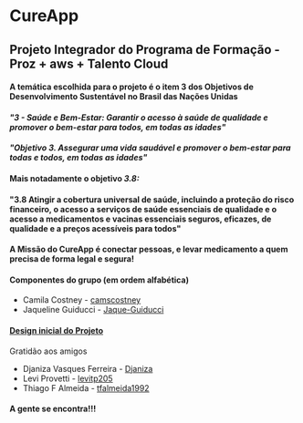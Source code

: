 # CureApp
## Projeto Integrador do Programa de Formação - Proz + aws + Talento Cloud
#### A temática escolhida para o projeto é o **item 3** dos Objetivos de Desenvolvimento Sustentável no Brasil das Nações Unidas
#### *"3 - Saúde e Bem-Estar: Garantir o acesso à saúde de qualidade e promover o bem-estar para todos, em todas as idades"*
#### *"Objetivo 3. Assegurar uma vida saudável e promover o bem-estar para todas e todos, em todas as idades"*
#### Mais notadamente o objetivo *3.8:* 
#### **"3.8 Atingir a cobertura universal de saúde, incluindo a proteção do risco financeiro, o acesso a serviços de saúde essenciais de qualidade e o acesso a medicamentos e vacinas essenciais seguros, eficazes, de qualidade e a preços acessíveis para todos"**

#### A Missão do CureApp é conectar pessoas, e levar medicamento a quem precisa de forma legal e segura!

#### Componentes do grupo (em ordem alfabética)
- Camila Costney - [camscostney](https://github.com/camscostney)
- Jaqueline Guiducci - [Jaque-Guiducci](https://github.com/Jaque-guiducci)


#### [Design inicial do Projeto](https://www.figma.com/file/ATIxNe9kSfItH3igt7mB2m/Cure-App?type=design&node-id=0-1&mode=design&t=3xVCmpJKxxo6d0gy-0)

Gratidão aos amigos 
- Djaniza Vasques Ferreira - [Djaniza](https://github.com/Djaniza)
- Levi Provetti - [levitp205](https://github.com/levitp205)
- Thiago F Almeida - [tfalmeida1992](https://github.com/tfalmeida1992)

#### A gente se encontra!!!
